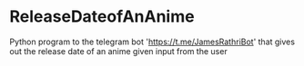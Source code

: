 # ReleaseDateofAnAnime
Python program to the telegram bot 'https://t.me/JamesRathriBot' that gives out the release date of an anime given input from the user
